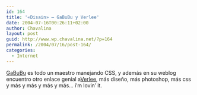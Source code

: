 ```yaml
---
id: 164
title: '«Disain» – GaBuBu y Verlee'
date: 2004-07-16T00:26:11+02:00
author: Chavalina
layout: post
guid: http://www.wp.chavalina.net/?p=164
permalink: /2004/07/16/post-164/
categories:
  - Internet
---
```

<a href="http://www.nv30.com/mt/" target="_blank">GaBuBu</a> es todo un maestro manejando CSS, y además en su weblog encuentro otro enlace genial a<a href="http://veerle.duoh.com/" target="_blank">Verlee</a>, más diseño, más photoshop, más css y más y más y más y más… i′m lovin′ it.